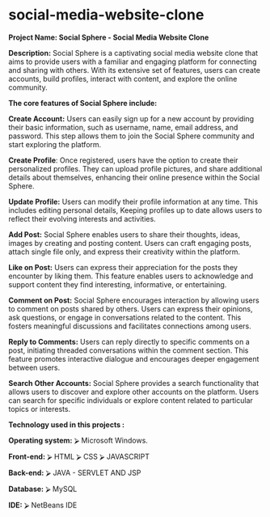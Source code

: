 # social-media-website-clone

**Project Name: Social Sphere - Social Media Website Clone**

**Description:**
      Social Sphere is a captivating social media website clone that aims to provide users with a familiar and 
      engaging platform for connecting and sharing with others. 
      With its extensive set of features, users can create accounts, build profiles, interact with content, and explore the online community.

**The core features of Social Sphere include:**

**Create Account:** Users can easily sign up for a new account by providing their basic information, 
                such as username, name, email address, and password. 
                This step allows them to join the Social Sphere community and start exploring the platform.

**Create Profile**: Once registered, users have the option to create their personalized profiles. 
                They can upload profile pictures, and share additional details about themselves, 
                enhancing their online presence within the Social Sphere.

**Update Profile:** Users can modify their profile information at any time. 
                This includes editing personal details, 
                Keeping profiles up to date allows users to reflect their evolving interests and activities.

**Add Post:** Social Sphere enables users to share their thoughts, ideas, images by creating and posting content. 
          Users can craft engaging posts, attach single file only, and express their creativity within the platform.

**Like on Post:** Users can express their appreciation for the posts they encounter by liking them. 
              This feature enables users to acknowledge and support content they find interesting, informative, or entertaining.

**Comment on Post:** Social Sphere encourages interaction by allowing users to comment on posts shared by others. 
                  Users can express their opinions, ask questions, or engage in conversations related to the content. 
                  This fosters meaningful discussions and facilitates connections among users.

**Reply to Comments:** Users can reply directly to specific comments on a post, initiating threaded conversations within the comment section. 
                   This feature promotes interactive dialogue and encourages deeper engagement between users.

**Search Other Accounts:** Social Sphere provides a search functionality that allows users to discover 
                        and explore other accounts on the platform. 
                        Users can search for specific individuals or explore content related to particular topics or interests.

**Technology used in this projects :**

**Operating system:**
⮚ Microsoft Windows.

**Front-end:**
⮚ HTML
⮚ CSS
⮚ JAVASCRIPT

**Back-end:**
⮚ JAVA - SERVLET AND JSP

**Database:**
⮚ MySQL

**IDE:**
⮚ NetBeans IDE






